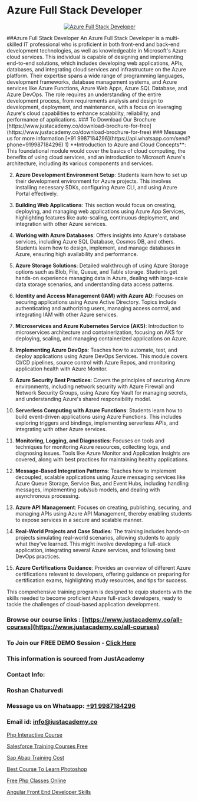 # Azure Full Stack Developer

<p align="center">
  <a href="https://justacademy.co/program-detail/full-stack-web-development">
    <img src="https://justacademy.co/storage2/program_images/1704700371.webp" alt="Azure Full Stack Developer">
  </a>
</p>
##Azure Full Stack Developer
An Azure Full Stack Developer is a multi-skilled IT professional who is proficient in both front-end and back-end development technologies, as well as knowledgeable in Microsoft's Azure cloud services. This individual is capable of designing and implementing end-to-end solutions, which includes developing web applications, APIs, databases, and integrating cloud services and infrastructure on the Azure platform. Their expertise spans a wide range of programming languages, development frameworks, database management systems, and Azure services like Azure Functions, Azure Web Apps, Azure SQL Database, and Azure DevOps. The role requires an understanding of the entire development process, from requirements analysis and design to development, deployment, and maintenance, with a focus on leveraging Azure's cloud capabilities to enhance scalability, reliability, and performance of applications.
### To Download Our Brochure [https://www.justacademy.co/download-brochure-for-free](https://www.justacademy.co/download-brochure-for-free)
### Message us for more information [+91 9987184296](https://api.whatsapp.com/send?phone=919987184296)
1) **Introduction to Azure and Cloud Concepts**: This foundational module would cover the basics of cloud computing, the benefits of using cloud services, and an introduction to Microsoft Azure's architecture, including its various components and services.

2) **Azure Development Environment Setup**: Students learn how to set up their development environment for Azure projects. This involves installing necessary SDKs, configuring Azure CLI, and using Azure Portal effectively.

3) **Building Web Applications**: This section would focus on creating, deploying, and managing web applications using Azure App Services, highlighting features like auto-scaling, continuous deployment, and integration with other Azure services.

4) **Working with Azure Databases**: Offers insights into Azure's database services, including Azure SQL Database, Cosmos DB, and others. Students learn how to design, implement, and manage databases in Azure, ensuring high availability and performance.

5) **Azure Storage Solutions**: Detailed walkthrough of using Azure Storage options such as Blob, File, Queue, and Table storage. Students get hands-on experience managing data in Azure, dealing with large-scale data storage scenarios, and understanding data access patterns.

6) **Identity and Access Management (IAM) with Azure AD**: Focuses on securing applications using Azure Active Directory. Topics include authenticating and authorizing users, managing access control, and integrating IAM with other Azure services.

7) **Microservices and Azure Kubernetes Service (AKS)**: Introduction to microservices architecture and containerization, focusing on AKS for deploying, scaling, and managing containerized applications on Azure.

8) **Implementing Azure DevOps**: Teaches how to automate, test, and deploy applications using Azure DevOps Services. This module covers CI/CD pipelines, source control with Azure Repos, and monitoring application health with Azure Monitor.

9) **Azure Security Best Practices**: Covers the principles of securing Azure environments, including network security with Azure Firewall and Network Security Groups, using Azure Key Vault for managing secrets, and understanding Azure's shared responsibility model.

10) **Serverless Computing with Azure Functions**: Students learn how to build event-driven applications using Azure Functions. This includes exploring triggers and bindings, implementing serverless APIs, and integrating with other Azure services.

11) **Monitoring, Logging, and Diagnostics**: Focuses on tools and techniques for monitoring Azure resources, collecting logs, and diagnosing issues. Tools like Azure Monitor and Application Insights are covered, along with best practices for maintaining healthy applications.

12) **Message-Based Integration Patterns**: Teaches how to implement decoupled, scalable applications using Azure messaging services like Azure Queue Storage, Service Bus, and Event Hubs, including handling messages, implementing pub/sub models, and dealing with asynchronous processing.

13) **Azure API Management**: Focuses on creating, publishing, securing, and managing APIs using Azure API Management, thereby enabling students to expose services in a secure and scalable manner.

14) **Real-World Projects and Case Studies**: The training includes hands-on projects simulating real-world scenarios, allowing students to apply what they've learned. This might involve developing a full-stack application, integrating several Azure services, and following best DevOps practices.

15) **Azure Certifications Guidance**: Provides an overview of different Azure certifications relevant to developers, offering guidance on preparing for certification exams, highlighting study resources, and tips for success.

This comprehensive training program is designed to equip students with the skills needed to become proficient Azure full-stack developers, ready to tackle the challenges of cloud-based application development.

### Browse our course links : [https://www.justacademy.co/all-courses](https://www.justacademy.co/all-courses) 
### To Join our FREE DEMO Session - [Click Here](https://www.justacademy.co/register-for-course-demo)


### This information is sourced from JustAcademy
### Contact Info:
### Roshan Chaturvedi
### Message us on Whatsapp: [+91 9987184296](https://api.whatsapp.com/send?phone=919987184296)
### Email id: [info@justacademy.co](mailto:info@justacademy.co)
                
[Php Interactive Course](https://www.linkedin.com/pulse/php-interactive-course-justacademy-beangaluru-qrkoc?trackingId=Wn00Ps%2B%2FAkcMN%2FeTsRUV8w%3D%3D&lipi=urn%3Ali%3Apage%3Ad_flagship3_company_admin%3BBUakVGECTzaHeYDngAD9NQ%3D%3D)

[Salesforce Training Courses Free](https://www.linkedin.com/pulse/salesforce-training-courses-free-justacademy-sunnyvale-4jxmc?trackingId=JNAY3Tr%2Bzsqu7prdgVV0OQ%3D%3D&lipi=urn%3Ali%3Apage%3Ad_flagship3_company_admin%3BNFdqqfBkQamwMdOz7MGZnA%3D%3D)

[Sap Abap Training Cost](https://medium.com/@namusn/sap-abap-training-cost-d2dba0457915)

[Best Course To Learn Photoshop](https://medium.com/@mahi3106/best-course-to-learn-photoshop-b62ad87b1cfb)

[Free Php Classes Online](https://justacademyin.github.io/justacademy/free-php-classes-online)

[Angular Front End Developer Skills](https://justacademyin.github.io/justacademy/angular-front-end-developer-skills)

